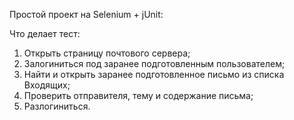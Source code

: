 Простой проект на Selenium + jUnit:

Что делает тест: 
1) Открыть страницу почтового сервера; 
2) Залогиниться под заранее подготовленным пользователем; 
3) Найти и открыть заранее подготовленное письмо из списка Входящих; 
4) Проверить отправителя, тему и содержание письма; 
5) Разлогиниться.
